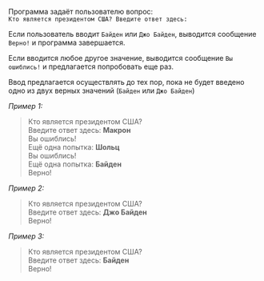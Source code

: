 Программа задаёт пользователю вопрос:  
`Кто является президентом США? Введите ответ здесь: `

Если пользователь вводит `Байден` или `Джо Байден`, выводится сообщение `Верно!` и программа завершается. 

Если вводится любое другое значение, выводится сообщение
`Вы ошиблись!` и предлагается попробовать еще раз.

Ввод предлагается осуществлять до тех пор, пока не будет введено одно из двух верных значений (`Байден` или `Джо Байден`)  

_Пример 1:_  
> Кто является президентом США?  
> Введите ответ здесь: **Макрон**  
> Вы ошиблись!  
> Ещё одна попытка: **Шольц**  
> Вы ошиблись!  
> Ещё одна попытка: **Байден**  
> Верно!

_Пример 2:_  
> Кто является президентом США?  
> Введите ответ здесь: **Джо Байден**  
> Верно!

_Пример 3:_  
> Кто является президентом США?  
> Введите ответ здесь: **Байден**  
> Верно!  
